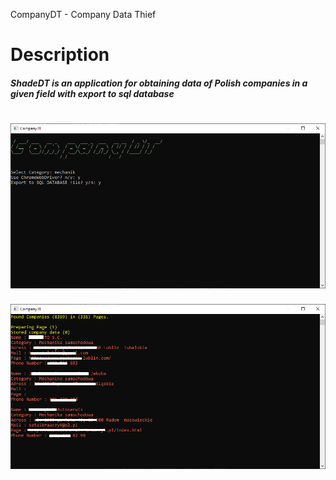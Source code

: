 CompanyDT - Company Data Thief

# Description
#####  ShadeDT is an application for obtaining data of Polish companies in a given field with export to sql database
![Alt text](img/img_1.png?raw=true "App Settings")
========================
![Alt text](img/img_2.png?raw=true "App Output")

